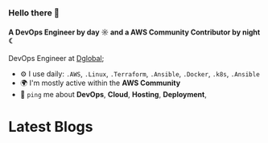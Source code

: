 ### Hello there 👋

#### A DevOps Engineer by day ☼ and a AWS Community Contributor by night ☾

DevOps Engineer at [Dglobal](https://www.din.global/);<br>

- ⚙️ I use daily: `.AWS`, `.Linux`, `.Terraform`, `.Ansible`, `.Docker`, `.k8s`, `.Ansible`
- 🌍 I'm mostly active within the **AWS Community**
- 💬 `ping` me about **DevOps**, **Cloud**, **Hosting**, **Deployment**,

# Latest Blogs
<!-- BLOG-POST-LIST:START -->
<!-- BLOG-POST-LIST:END -->
